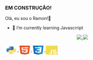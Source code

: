 ### EM CONSTRUÇÃO!


Olá, eu sou o Ramon!👋

- 🌱 I’m currently learning Javascrript


<div align="center">
  <a href="https://github.com/RamonesQ">
  <img height="180em" src="https://github-readme-stats.vercel.app/api?username=RamonesQ&show_icons=true&theme=slateorange&include_all_commits=true&count_private=true"/>
  <img height="180em" src="https://github-readme-stats.vercel.app/api/top-langs/?username=RamonesQ&layout=compact&langs_count=7&theme=slateorange"/>
</div>
  
  <div style="display: inline_block"><br>
  <img align="center" alt="Rafa-Python" height="30" width="40" src="https://raw.githubusercontent.com/devicons/devicon/master/icons/python/python-original.svg">
  <img align="center" alt="Rafa-HTML" height="30" width="40" src="https://raw.githubusercontent.com/devicons/devicon/master/icons/html5/html5-original.svg">
  <img align="center" alt="Rafa-CSS" height="30" width="40" src="https://raw.githubusercontent.com/devicons/devicon/master/icons/css3/css3-original.svg">
  <img align="center" alt="Rafa-Js" height="30" width="40" src="https://raw.githubusercontent.com/devicons/devicon/master/icons/javascript/javascript-plain.svg">
  
 
 
</div>
  
<!--
**RamonesQ/RamonesQ** is a ✨ _special_ ✨ repository because its `README.md` (this file) appears on your GitHub profile.

Here are some ideas to get you started:

- 🔭 I’m currently working on ...
- 🌱 I’m currently learning ...
- 👯 I’m looking to collaborate on ...
- 🤔 I’m looking for help with ...
- 💬 Ask me about ...
- 📫 How to reach me: ...
- 😄 Pronouns: ...
- ⚡ Fun fact: ...
-->

